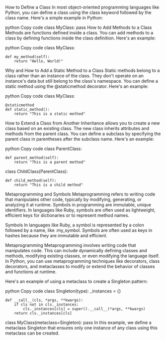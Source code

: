 How to Define a Class
In most object-oriented programming languages like Python, you can define a class using the class keyword followed by the class name. Here's a simple example in Python:

python
Copy code
class MyClass:
    pass
How to Add Methods to a Class
Methods are functions defined inside a class. You can add methods to a class by defining functions inside the class definition. Here's an example:

python
Copy code
class MyClass:
    
    def my_method(self):
        return "Hello, World!"
Why and How to Add a Static Method to a Class
Static methods belong to a class rather than an instance of the class. They don't operate on an instance's data but still belong to the class's namespace. You can define a static method using the @staticmethod decorator. Here's an example:

python
Copy code
class MyClass:
    
    @staticmethod
    def static_method():
        return "This is a static method"
How to Extend a Class from Another
Inheritance allows you to create a new class based on an existing class. The new class inherits attributes and methods from the parent class. You can define a subclass by specifying the parent class in parentheses after the subclass name. Here's an example:

python
Copy code
class ParentClass:
    
    def parent_method(self):
        return "This is a parent method"

class ChildClass(ParentClass):
    
    def child_method(self):
        return "This is a child method"
Metaprogramming and Symbols
Metaprogramming refers to writing code that manipulates other code, typically by modifying, generating, or analyzing it at runtime. Symbols in programming are immutable, unique identifiers. In languages like Ruby, symbols are often used as lightweight, efficient keys for dictionaries or to represent method names.

Symbols
In languages like Ruby, a symbol is represented by a colon followed by a name, like :my_symbol. Symbols are often used as keys in hashes because they are immutable and efficient.

Metaprogramming
Metaprogramming involves writing code that manipulates code. This can include dynamically defining classes and methods, modifying existing classes, or even modifying the language itself. In Python, you can use metaprogramming techniques like decorators, class decorators, and metaclasses to modify or extend the behavior of classes and functions at runtime.

Here's an example of using a metaclass to create a Singleton pattern:

python
Copy code
class Singleton(type):
    _instances = {}
    
    def __call__(cls, *args, **kwargs):
        if cls not in cls._instances:
            cls._instances[cls] = super().__call__(*args, **kwargs)
        return cls._instances[cls]

class MyClass(metaclass=Singleton):
    pass
In this example, we define a metaclass Singleton that ensures only one instance of any class using this metaclass can be created.
